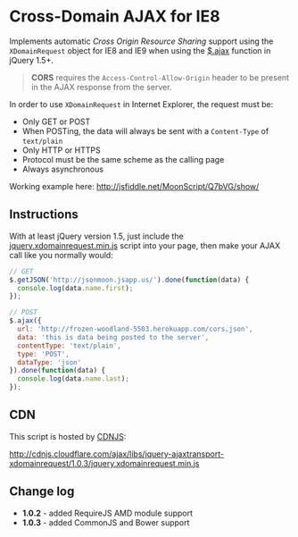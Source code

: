 # Cross-Domain AJAX for IE8

Implements automatic *Cross Origin Resource Sharing* support using the `XDomainRequest` object for IE8 and IE9 when using the [$.ajax](http://api.jquery.com/jQuery.ajax/) function in jQuery 1.5+.
> **CORS** requires the `Access-Control-Allow-Origin` header to be present in the AJAX response from the server.

In order to use `XDomainRequest` in Internet Explorer, the request must be:
- Only GET or POST
 - When POSTing, the data will always be sent with a `Content-Type` of `text/plain`
- Only HTTP or HTTPS
 - Protocol must be the same scheme as the calling page
- Always asynchronous

Working example here:
http://jsfiddle.net/MoonScript/Q7bVG/show/

## Instructions

With at least jQuery version 1.5, just include the [jquery.xdomainrequest.min.js](http://cdnjs.cloudflare.com/ajax/libs/jquery-ajaxtransport-xdomainrequest/1.0.3/jquery.xdomainrequest.min.js) script into your page, then make your AJAX call like you normally would:

```JavaScript
// GET
$.getJSON('http://jsonmoon.jsapp.us/').done(function(data) {
  console.log(data.name.first);
});

// POST
$.ajax({
  url: 'http://frozen-woodland-5503.herokuapp.com/cors.json',
  data: 'this is data being posted to the server',
  contentType: 'text/plain',
  type: 'POST',
  dataType: 'json'
}).done(function(data) {
  console.log(data.name.last);
});
```

## CDN

This script is hosted by [CDNJS](http://cdnjs.com):

http://cdnjs.cloudflare.com/ajax/libs/jquery-ajaxtransport-xdomainrequest/1.0.3/jquery.xdomainrequest.min.js

## Change log

- **1.0.2** - added RequireJS AMD module support
- **1.0.3** - added CommonJS and Bower support
